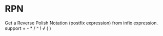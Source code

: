 # RPN
Get a Reverse Polish Notation (postfix expression) from infix expression. support + - * / ^ ! √ ( )

